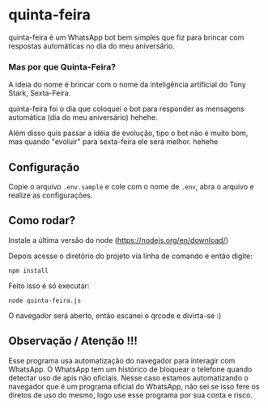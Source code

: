 # quinta-feira

quinta-feira é um WhatsApp bot bem simples que fiz para brincar com respostas automáticas no dia do meu aniversário.

### Mas por que Quinta-Feira?
A ideia do nome é brincar com o nome da inteligência artificial do Tony Stark, Sexta-Feira. 

quinta-feira foi o dia que coloquei o bot para responder as mensagens automática (dia do meu aniversário) hehehe.

Além disso quis passar a idéia de evolução, tipo o bot não é muito bom, mas quando "evoluir" para sexta-feira ele será melhor. hehehe

## Configuração

Copie o arquivo `.env.sample` e cole com o nome de `.env`, abra o arquivo e realize as configurações.

## Como rodar?

Instale a última versão do node (https://nodejs.org/en/download/)

Depois acesse o diretório do projeto via linha de comando e então digite:

`npm install`

Feito isso é só executar:

`node quinta-feira.js`

O navegador será aberto, então escanei o qrcode e divirta-se :)

## Observação / Atenção !!!

Esse programa usa automatização do navegador para interagir com WhatsApp. O WhatsApp tem um histórico de bloquear o telefone quando detectar uso de apis não oficiais. Nesse caso estamos automatizando o navegador que é um programa oficial do WhatsApp, não sei se isso fere os diretos de uso do mesmo, logo use esse programa por sua conta e risco.
